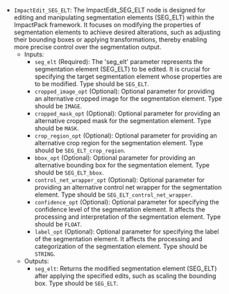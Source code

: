 - `ImpactEdit_SEG_ELT`: The ImpactEdit_SEG_ELT node is designed for editing and manipulating segmentation elements (SEG_ELT) within the ImpactPack framework. It focuses on modifying the properties of segmentation elements to achieve desired alterations, such as adjusting their bounding boxes or applying transformations, thereby enabling more precise control over the segmentation output.
    - Inputs:
        - `seg_elt` (Required): The 'seg_elt' parameter represents the segmentation element (SEG_ELT) to be edited. It is crucial for specifying the target segmentation element whose properties are to be modified. Type should be `SEG_ELT`.
        - `cropped_image_opt` (Optional): Optional parameter for providing an alternative cropped image for the segmentation element. Type should be `IMAGE`.
        - `cropped_mask_opt` (Optional): Optional parameter for providing an alternative cropped mask for the segmentation element. Type should be `MASK`.
        - `crop_region_opt` (Optional): Optional parameter for providing an alternative crop region for the segmentation element. Type should be `SEG_ELT_crop_region`.
        - `bbox_opt` (Optional): Optional parameter for providing an alternative bounding box for the segmentation element. Type should be `SEG_ELT_bbox`.
        - `control_net_wrapper_opt` (Optional): Optional parameter for providing an alternative control net wrapper for the segmentation element. Type should be `SEG_ELT_control_net_wrapper`.
        - `confidence_opt` (Optional): Optional parameter for specifying the confidence level of the segmentation element. It affects the processing and interpretation of the segmentation element. Type should be `FLOAT`.
        - `label_opt` (Optional): Optional parameter for specifying the label of the segmentation element. It affects the processing and categorization of the segmentation element. Type should be `STRING`.
    - Outputs:
        - `seg_elt`: Returns the modified segmentation element (SEG_ELT) after applying the specified edits, such as scaling the bounding box. Type should be `SEG_ELT`.
